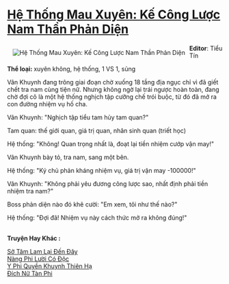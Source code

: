 <a href="https://utruyen.com/truyen/he-thong-mau-xuyen-ke-cong-luoc-nam-than-phan-dien/16154/" title="Hệ Thống Mau Xuyên: Kế Công Lược Nam Thần Phản Diện"><h1>Hệ Thống Mau Xuyên: Kế Công Lược Nam Thần Phản Diện</h1></a><div style="display:table"><img align="right" style="float: left; padding: 10px;" src="https://utruyen.com/images/story/200x260/he-thong-mau-xuyen-ke-cong-luoc-nam-than-phan-dien.jpg" alt="Hệ Thống Mau Xuyên: Kế Công Lược Nam Thần Phản Diện"><b>Editor</b>: Tiểu Tín<p></p><b>Thể loại: </b>xuyên không, hệ thống, 1 VS 1, sủng<p></p>Vân Khuynh đang trông giai đoạn chờ xuống 18 tầng địa ngục chỉ vì đã giết chết tra nam cùng tiện nữ. Nhưng không ngờ lại trái ngược hoàn toàn, đang chờ đợi cô là một hệ thống nghịch tập cưỡng chế trói buộc, từ đó đã mở ra con đường nhiệm vụ hố cha.<p></p>Vân Khuynh: "Nghịch tập tiểu tam hủy tam quan?"<p></p>Tam quan: thế giới quan, giá trị quan, nhân sinh quan (triết học)<p></p>Hệ thống: "Không! Quan trọng nhất là, đoạt lại tiền nhiệm cướp vận may!"<p></p>Vân Khuynh bày tỏ, tra nam, sang một bên.<p></p>Hệ thống: "Ký chủ phản kháng nhiệm vụ, giá trị vận may -100000!"<p></p>Vân Khuynh: "Không phải yêu đương công lược sao, nhất định phải tiền nhiệm tra nam?"<p></p>Boss phản diện nào đó khẽ cười: "Em xem, tôi như thế nào?"<p></p>Hệ thống: "Đợi đã! Nhiệm vụ này cách thức mở ra không đúng!"</div><p><br><b>Truyện Hay Khác :</b></p><a href="https://utruyen.com/truyen/so-tam-lam-lai-den-day/19151/" alt="Sở Tâm Lam Lại Đến Đây">Sở Tâm Lam Lại Đến Đây</a><br/><a href="https://github.com/quanluxury/ngontinhhot/tree/master/truyenhay/15719/" alt="Nàng Phi Lười Có Độc">Nàng Phi Lười Có Độc</a><br/><a href="https://github.com/quanluxury/ngontinhhot/tree/master/truyenhay/17612/" alt="Y Phi Quyền Khuynh Thiên Hạ">Y Phi Quyền Khuynh Thiên Hạ</a><br/><a href="https://github.com/quanluxury/ngontinhhot/tree/master/truyenhay/17085/" alt="Đích Nữ Tàn Phi">Đích Nữ Tàn Phi</a><br/>